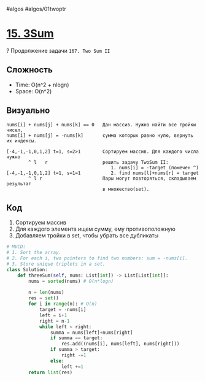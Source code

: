 #algos 
#algos/01twoptr

# [15. 3Sum](https://leetcode.com/problems/3sum/)
?
Продолжение задачи `167. Two Sum II`
## Сложность
* Time: O(n^2 + nlogn)
* Space: O(n^2)
## Визуально
```
nums[i] + nums[j] + nums[k] == 0   Дан массив. Нужно найти все тройки чисел,  
nums[i] + nums[j] = -nums[k]       сумма которых равно нулю, вернуть их индексы.

[-4,-1,-1,0,1,2] t=1, s=2>1        Cортируем массив. Для каждого числа нужно
        ^ l   r                    решить задачу TwoSum II: 
                                      1. nums[i] = -target (помечен ^)
[-4,-1,-1,0,1,2] t=1, s=1=1           2. find nums[l]+nums[r] = target
        ^ l r                  	   Пары могут повторяться, складываем результат
		                           в множество(set).
```
## Код
1. Сортируем массив
2. Для каждого элемента ищем сумму, ему противоположную
3. Добавляем тройки в set, чтобы убрать все дубликаты
```python
# MVCD:
# 1. Sort the array.
# 2. For each i, two pointers to find two numbers: sum = -nums[i].
# 3. Store unique triplets in a set.
class Solution:
    def threeSum(self, nums: List[int]) -> List[List[int]]:
        nums = sorted(nums) # O(n*logn)
        
        n = len(nums)
        res = set()
        for i in range(n): # O(n)
            target = -nums[i]
            left = i+1
            right = n-1
            while left < right:
                summa = nums[left]+nums[right]
                if summa == target:
                    res.add((nums[i], nums[left], nums[right]))
                if summa > target:
                    right -=1
                else:
                    left +=1
        return list(res)
```
